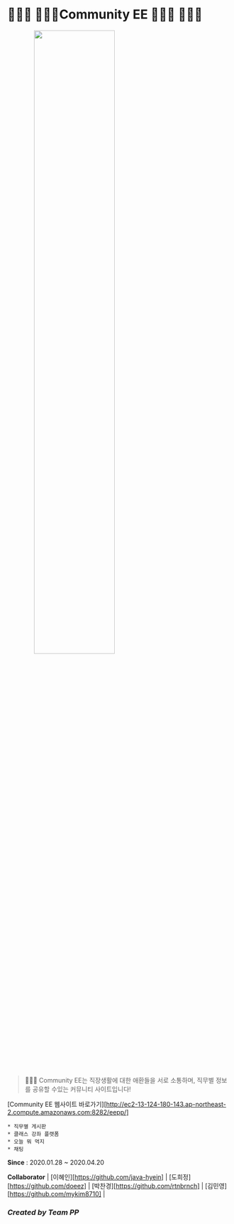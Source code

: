 👩🏽‍💻  👩🏼‍🎨Community EE 🧑🏼‍🔧 👩🏼‍🚀
====================================
<img src="https://user-images.githubusercontent.com/53379734/79706065-dc6c4100-82f2-11ea-9ba6-38d5803cc731.jpg" width="60%" style="text-align:center;"></img>

> 💁🏻‍♀️ Community EE는 직장생활에 대한 애환들을 서로 소통하며, 직무별 정보를 공유할 수있는 커뮤니티 사이트입니다!

[Community EE 웹사이트 바로가기][http://ec2-13-124-180-143.ap-northeast-2.compute.amazonaws.com:8282/eepp/]

    * 직무별 게시판
    * 클래스 강좌 플랫폼
    * 오늘 뭐 먹지
    * 채팅


**Since** : 2020.01.28 ~ 2020.04.20

**Collaborator**
| [이혜인][https://github.com/java-hyein] | [도희정][https://github.com/doeez] | [박찬경][https://github.com/rtnbrnch] | [김민영][https://github.com/mykim8710] |

### ***Created by Team PP***
